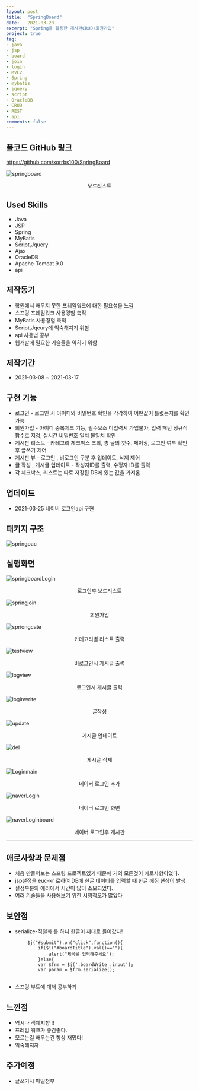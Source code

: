 ```yaml
---
layout: post
title:  "SpringBoard"
date:   2021-03-20
excerpt: "Spring을 활용한 게시판CRUD+회원가입"
project: true
tag:
- java 
- jsp
- board
- join
- login
- MVC2
- Spring
- mybatis
- jquery
- script
- OracleDB
- CRUD
- REST
- api
comments: false
---
```


## 풀코드 GitHub 링크
<https://github.com/xorrbs100/SpringBoard>

![springboard](https://user-images.githubusercontent.com/69500105/111940648-9d51fb80-8b12-11eb-8705-3544c1319250.png)

<center>보드리스트</center>  


## Used Skills
* Java
* JSP
* Spring
* MyBatis
* Script,Jquery
* Ajax
* OracleDB
* Apache-Tomcat 9.0
* api

## 제작동기
* 학원에서 배우지 못한 프레임워크에 대한 필요성을 느낌
* 스프링 프레임워크 사용경험 축적
* MyBatis 사용경험 축적
* Script,Jqeury에 익숙해지기 위함
* api 사용법 공부
* 웹개발에 필요한 기술들을 익히기 위함


## 제작기간
* 2021-03-08 ~ 2021-03-17


## 구현 기능
* 로그인 - 로그인 시 아이디와 비밀번호 확인을 각각하여 어떤값이 틀렸는지를 확인가능
* 회원가입 - 아이디 중복체크 기능, 필수요소 미입력시 가입불가, 입력 패턴 정규식 함수로 지정, 실시간 비밀번호 일치 불일치 확인
* 게시판 리스트 - 카테고리 체크박스 조회, 총 글의 갯수, 페이징, 로그인 여부 확인 후 글쓰기 제어
* 게시판 뷰 - 로그인 , 비로그인 구분 후 업데이트, 삭제 제어
* 글 작성 , 게시글 업데이트 - 작성자ID를 출력, 수정자 ID를 출력
* 각 체크박스, 리스트는 따로 저장된 DB에 있는 값을 가져옴


## 업데이트
* 2021-03-25 네이버 로그인api 구현



## 패키지 구조
![springpac](https://user-images.githubusercontent.com/69500105/112746484-0beaf980-8fea-11eb-8377-89096c8bd626.png)

 
## 실행화면
 ![springboardLogin](https://user-images.githubusercontent.com/69500105/111940649-9dea9200-8b12-11eb-87ab-d1c6f3277556.png)
 <center>로그인후 보드리스트</center>  


![springjoin](https://user-images.githubusercontent.com/69500105/111940650-9e832880-8b12-11eb-8204-89dee48531f7.png)
<center>회원가입</center>  


![spriongcate](https://user-images.githubusercontent.com/69500105/111940653-9f1bbf00-8b12-11eb-8042-ee1083c48505.png)
<center>카테고리별 리스트 출력</center>  


![testview](https://user-images.githubusercontent.com/69500105/111940654-9f1bbf00-8b12-11eb-9ae5-064056dae769.png)
<center>비로그인시 게시글 출력</center>  



![logview](https://user-images.githubusercontent.com/69500105/111940660-a04cec00-8b12-11eb-8df1-e9db42c23935.png)
<center>로그인시 게시글 출력</center>  



![loginwrite](https://user-images.githubusercontent.com/69500105/111940659-9fb45580-8b12-11eb-8406-767d78681419.png)
<center>글작성</center>  



![update](https://user-images.githubusercontent.com/69500105/111940655-9f1bbf00-8b12-11eb-862d-39e8c16d3bb4.png)
<center>게시글 업데이트</center>  



![del](https://user-images.githubusercontent.com/69500105/111940656-9fb45580-8b12-11eb-856c-f9b4ae26dc60.png)
<center>게시글 삭제</center>  


![Loginmain](https://user-images.githubusercontent.com/69500105/112746485-0d1c2680-8fea-11eb-8fa1-18700533df3c.png)
<center>네이버 로그인 추가</center>


![naverLogin](https://user-images.githubusercontent.com/69500105/112746486-0d1c2680-8fea-11eb-890b-fbd2c9d3b869.png)
<center>네이버 로그인 화면</center>


![naverLoginboard](https://user-images.githubusercontent.com/69500105/112746487-0e4d5380-8fea-11eb-8ad2-7fe828b70308.png)
<center>네이버 로그인후 게시판</center>


---

## 애로사항과 문제점
* 처음 만들어보는 스프링 프로젝트였기 때문에 거의 모든것이 애로사항이었다.
* jsp설정을 euc-kr 로하여 DB에 한글 데이터를 입력할 때 한글 깨짐 현상이 발생
* 설정부분의 에러에서 시간이 많이 소모되었다.
* 여러 기술들을 사용해보기 위한 시행착오가 많았다



## 보안점

* serialize-직렬화 를 하니 한글이 제대로 들어갔다!
 
```
        $j("#submit").on("click",function(){
			if($j("#boardTitle").val()==""){
				alert("제목을 입력해주세요");
			}else{
			var $frm = $j('.boardWrite :input');
			var param = $frm.serialize();
			
```

* 스프링 부트에 대해 공부하기



## 느낀점
* 역시나 객체지향 !!
* 프레임 워크가 좋긴좋다.
* 모르는걸 배우는건 항상 재밌다!
* 익숙해지자

## 추가예정
* 글쓰기시 파일첨부


